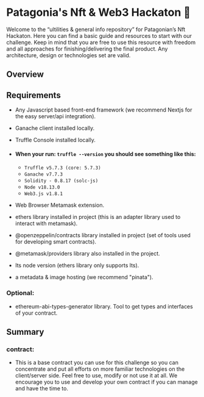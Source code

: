 <!-- ![Semantic description of image](/assets/patagonian.png "Image Title") -->
# Patagonia's Nft & Web3 Hackaton :rocket:

Welcome to the “ultilities & general info repository” for Patagonian’s Nft Hackaton. Here you can find a basic guide and resources to start with our challenge. Keep in mind that you are free to use this resource with freedom and all approaches for finishing/delivering the final product. Any architecture, design or technologies set are valid.

## Overview

## Requirements

- Any Javascript based front-end framework (we recommend Nextjs for the easy server/api integration).

- Ganache client installed locally.

- Truffle Console installed locally.


- #### When your run: ```truffle --version``` you should see something like this:

  - ```Truffle v5.7.3 (core: 5.7.3)```
  - ```Ganache v7.7.3```
  - ```Solidity - 0.8.17 (solc-js)```
  - ```Node v18.13.0```
  - ```Web3.js v1.8.1```

- Web Browser Metamask extension.

- ethers library installed in project (this is an adapter library used to interact with metamask).

- @openzeppelin/contracts library installed in project (set of tools used for developing smart contracts).

- @metamask/providers library also installed in the project.

- lts node version (ethers library only supports lts).

- a metadata & image hosting (we recommend "pinata").

### Optional:

- ethereum-abi-types-generator library. Tool to get types and interfaces of your contract.

## Summary ###

### contract:

- This is a base contract you can use for this challenge so you can concentrate and put all efforts on more familiar technologies on the client/server side. Feel free to use, modify or not use it at all. We encourage you to use and develop your own contract if you can manage and have the time to.



